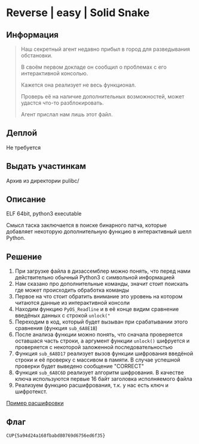 # Reverse | easy | Solid Snake

## Информация

> Наш секретный агент недавно прибыл в город для разведывания обстановки. 
> 
> В своём первом докладе он сообщил о проблемах с его интерактивной консолью.
>
> Кажется она реализует не весь функционал. 
>
> Проверь её на наличие дополнительных возможностей, может удастся что-то разблокировать.
> 
> Агент прислал нам лишь этот файл.


## Деплой

Не требуется

## Выдать участинкам

Архив из директории pulibc/

## Описание

ELF 64bit, python3 executable

Смысл таска заключается в поиске бинарного патча, которые добавляет некоторую дополнительную функцию в интерактивный шелл Python.

## Решение

1. При загрузке файла в дизассемблер можно понять, что перед нами действительно обычный Python3 с символьной информацией
2. Нам сказано про дополнительные команды, значит стоит поискать где может происходить обработка команды
3. Первое на что стоит обратить внимание это уровень на котором читаются данные из интерактивной консоли
4. Находим функцию `PyOS_Readline` и в её конце видим сравнение введёных данных с строкой `unlock("`
5. Переходим в код, который будет вызыван при срабатывании этого сравнения (функция `sub_6A8E1B`)
6. После анализа функции можно понять, что сначала проверяется оставшася часть строки, а аргумент функции `unlock()` шифруется и проверяется с некоторой заложенной последовательностью
7. Функция `sub_6A8D17` реализует вызов функции шифрования введёной строки и её проверку с массивом в памяти. В случае успешной проверки будет выведено сообщение "CORRECT"
8. Функция `sub_6A8C6D` реализует алгоритм шифрования. В качестве ключа используются первые 16 байт заголовка исполняемого файла
9. Реализуем функцию расшифрования, т.к. у нас есть ключ и шифротекст.

[Пример расшифровки](solution/main.c)

## Флаг

`CUP{5a94d24a168fbabd80769d6756ed6f35}`
